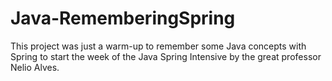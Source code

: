 # Java-RememberingSpring
This project was just a warm-up to remember some Java concepts with Spring to start the week of the Java Spring Intensive by the great professor Nelio Alves.
